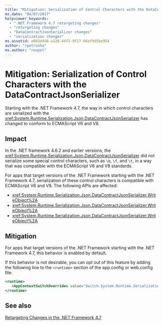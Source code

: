 ```yaml
---
title: "Mitigation: Serialization of Control Characters with the DataContractJsonSerializer"
ms.date: "04/07/2017"
helpviewer_keywords: 
  - ".NET Framework 4.7 retargeting changes"
  - "retargeting changes"
  - "DataContractJsonSerializer changes"
  - "serialization changes"
ms.assetid: e065d458-a128-44f2-9f17-66af9d5be954
author: "rpetrusha"
ms.author: "ronpet"
---
```

# Mitigation: Serialization of Control Characters with the DataContractJsonSerializer

Starting with the .NET Framework 4.7, the way in which control characters are serialized with the <xref:System.Runtime.Serialization.Json.DataContractJsonSerializer> has changed to conform to ECMAScript V6 and V8. 
 
## Impact

In the .NET framework 4.6.2 and earlier versions, the <xref:System.Runtime.Serialization.Json.DataContractJsonSerializer> did not serialize some special control characters, such as `\b`, `\f`, and `\t`, in a way that was compatible with the ECMAScript V6 and V8 standards.

For apps that target versions of the .NET Framework starting with the .NET Framework 4.7, serialization of these control characters is compatible with ECMAScript V6 and V8. The following APIs are affected:

- <xref:System.Runtime.Serialization.Json.DataContractJsonSerializer.WriteObject%2A> 
- <xref:System.Runtime.Serialization.Json.DataContractJsonSerializer.WriteObject%2A>
- <xref:System.Runtime.Serialization.Json.DataContractJsonSerializer.WriteObject%2A>

## Mitigation

For apps that target versions of the .NET Framework starting with the .NET Framework 4.7, this behavior is enabled by default.

If this behavior is not desirable, you can opt out of this feature by adding the following line to the `<runtime>` section of the app.config or web.config file:

```xml
<runtime>
   <AppContextSwitchOverrides value="Switch.System.Runtime.Serialization.DoNotUseECMAScriptV6EscapeControlCharacter=false" />
</runtime>
```
 
## See also
[Retargeting Changes in the .NET Framework 4.7](../../../docs/framework/migration-guide/retargeting-changes-in-the-net-framework-4-7.md)

